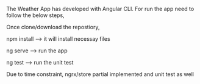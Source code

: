The Weather App has developed with Angular CLI.
For run the app need to follow the below steps,

Once clone/download the repostiory,


npm install --> it will install necessay files


ng serve --> run the app


ng test --> run the unit test 

Due to time constraint, ngrx/store partial implemented and unit test as well 
